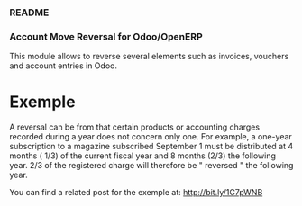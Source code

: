### README ###


### Account Move Reversal for Odoo/OpenERP ###

This module allows to reverse several elements such as invoices,
vouchers and account entries in Odoo.

Exemple
=======

A reversal can be from that certain products or accounting charges
recorded during a year does not concern only one.
For example, a one-year subscription to a magazine subscribed
September 1 must be distributed at 4 months ( 1/3) of the current
fiscal year and 8 months (2/3) the following year.
2/3 of the registered charge will therefore be " reversed " the following year.

You can find a related post for the exemple at: http://bit.ly/1C7pWNB

